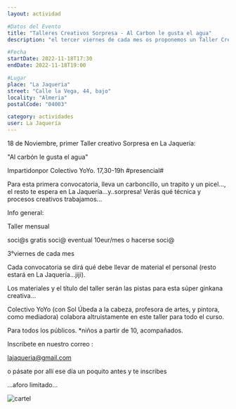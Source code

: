 ```yaml
---
layout: actividad

#Datos del Evento
title: "Talleres Creativos Sorpresa - Al Carbon le gusta el agua"
description: "el tercer viernes de cada mes os proponemos un Taller Creativo, de la mano del Colectivo Yo-Yo"

#Fecha
startDate: 2022-11-18T17:30
endDate: 2022-11-18T19:00

#Lugar
place: "La Jaqueria"
street: "Calle la Vega, 44, bajo"
locality: "Almeria"
postalCode: "04003"

category: actividades
user: La Jaquería
---
```


18 de Noviembre,  primer Taller creativo Sorpresa en La Jaquería:

"Al carbón le gusta el agua"

Impartidonpor Colectivo YoYo. 17,30-19h #presencial#

Para esta primera convocatoria, lleva un carboncillo, un trapito y un picel..., el resto te espera en La Jaquería...y..sorpresa! Verás qué técnica y procesos creativos trabajamos...

Info general:

Taller mensual

soci@s gratis 
soci@ eventual 10eur/mes o hacerse soci@

3°viernes de cada mes

Cada convocatoria se dirá qué debe llevar de material el personal (resto estará en La Jaquería...jiji).


Los materiales y el título del taller serán las pistas para esta súper ginkana creativa...

Colectivo YoYo (con Sol Úbeda a la cabeza,  profesora de artes, y pintora, como mediadora)  colabora altruistamente en este taller para todo el curso.

Para todos los públicos. *niños a partir de 10, acompañados.

Inscribete en nuestro correo :

lajaqueria@gmail.com

 o pásate por allí ese día un poquito antes y te inscribes

...aforo limitado...


![cartel](https://lajaqueria.org/recursos/varios/taller_creativo.jpg)

